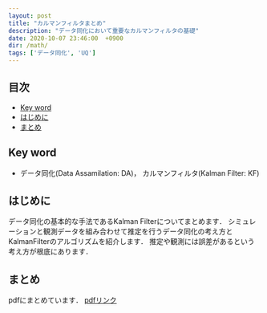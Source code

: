```yaml
---
layout: post
title: "カルマンフィルタまとめ"
description: "データ同化において重要なカルマンフィルタの基礎"
date: 2020-10-07 23:46:00  +0900
dir: /math/
tags: ['データ同化', 'UQ']
---
```


## 目次
- [Key word](#key-word)
- [はじめに](#はじめに)
- [まとめ](#まとめ)

## Key word
- データ同化(Data Assamilation: DA)， カルマンフィルタ(Kalman Filter: KF)

## はじめに
データ同化の基本的な手法であるKalman Filterについてまとめます．
シミュレーションと観測データを組み合わせて推定を行うデータ同化の考え方とKalmanFilterのアルゴリズムを紹介します．
推定や観測には誤差があるという考え方が根底にあります．

## まとめ
pdfにまとめています．
[pdfリンク](/math/pdf/kalman_filter.pdf)
